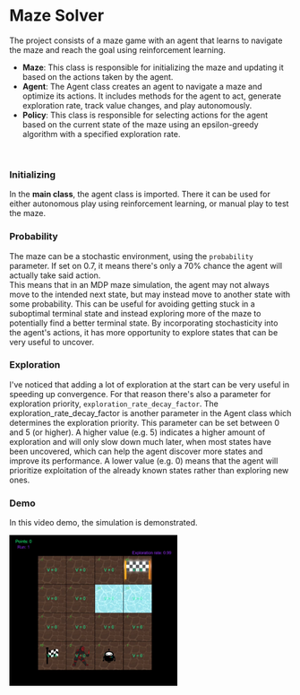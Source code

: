 # Maze Solver
The project consists of a maze game with an agent that learns to navigate the maze and reach the goal using reinforcement learning.

- **Maze**: This class is responsible for initializing the maze and updating it based on the actions taken by the agent.
- **Agent**: The Agent class creates an agent to navigate a maze and optimize its actions. It includes methods for the agent to act, generate exploration rate, track value changes, and play autonomously.
- **Policy**: This class is responsible for selecting actions for the agent based on the current state of the maze using an epsilon-greedy algorithm with a specified exploration rate.
<br>

### Initializing
In the **main class**, the agent class is imported. There it can be used for either autonomous play using reinforcement learning, or manual play to test the maze.
<br>

### Probability
The maze can be a stochastic environment, using the `probability` parameter. If set on 0.7, it means there's only a 70% chance the agent will actually take said action. <br> 
This means that in an MDP maze simulation, the agent may not always move to the intended next state, but may instead move to another state with some probability. This can be useful for avoiding getting stuck in a suboptimal terminal state and instead exploring more of the maze to potentially find a better terminal state. By incorporating stochasticity into the agent's actions, it has more opportunity to explore states that can be very useful to uncover.
<br>

### Exploration
I've noticed that adding a lot of exploration at the start can be very useful in speeding up convergence. For that reason there's also a parameter for exploration priority, `exploration_rate_decay_factor`. The exploration_rate_decay_factor is another parameter in the Agent class which determines the exploration priority. This parameter can be set between 0 and 5 (or higher). A higher value (e.g. 5) indicates a higher amount of exploration and will only slow down much later, when most states have been uncovered, which can help the agent discover more states and improve its performance. A lower value (e.g. 0) means that the agent will prioritize exploitation of the already known states rather than exploring new ones.

### Demo
In this video demo, the simulation is demonstrated.

<a href="https://github.com/ayoub-z/Maze-solver/blob/master/Maze%20simulation.mp4"><img src="https://github.com/ayoub-z/Maze-solver/blob/master/images/demo_image.png" alt="alt text" width="300"/></a>
